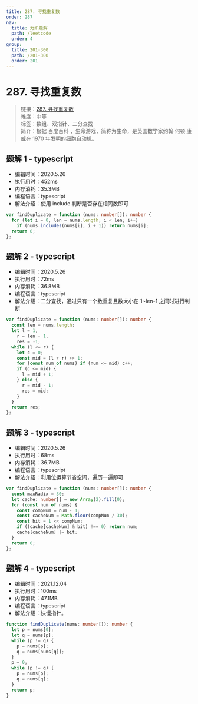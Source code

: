```yaml
---
title: 287. 寻找重复数
order: 287
nav:
  title: 力扣题解
  path: /leetcode
  order: 4
group:
  title: 201-300
  path: /201-300
  order: 201
---
```


# 287. 寻找重复数

> 链接：[287. 寻找重复数](https://leetcode-cn.com/problems/find-the-duplicate-number/)  
> 难度：中等  
> 标签：数组、双指针、二分查找  
> 简介：根据 百度百科 ，生命游戏，简称为生命，是英国数学家约翰·何顿·康威在 1970 年发明的细胞自动机。

## 题解 1 - typescript

- 编辑时间：2020.5.26
- 执行用时：452ms
- 内存消耗：35.3MB
- 编程语言：typescript
- 解法介绍：使用 include 判断是否存在相同数即可

```typescript
var findDuplicate = function (nums: number[]): number {
  for (let i = 0, len = nums.length; i < len; i++)
    if (nums.includes(nums[i], i + 1)) return nums[i];
  return 0;
};
```

## 题解 2 - typescript

- 编辑时间：2020.5.26
- 执行用时：72ms
- 内存消耗：36.8MB
- 编程语言：typescript
- 解法介绍：二分查找，通过只有一个数重复且数大小在 1~len-1 之间时进行判断

```typescript
var findDuplicate = function (nums: number[]): number {
  const len = nums.length;
  let l = 1,
    r = len - 1,
    res = -1;
  while (l <= r) {
    let c = 0;
    const mid = (l + r) >> 1;
    for (const num of nums) if (num <= mid) c++;
    if (c <= mid) {
      l = mid + 1;
    } else {
      r = mid - 1;
      res = mid;
    }
  }
  return res;
};
```

## 题解 3 - typescript

- 编辑时间：2020.5.26
- 执行用时：68ms
- 内存消耗：36.7MB
- 编程语言：typescript
- 解法介绍：利用位运算节省空间，遍历一遍即可

```typescript
var findDuplicate = function (nums: number[]): number {
  const maxRadix = 30;
  let cache: number[] = new Array(2).fill(0);
  for (const num of nums) {
    const compNum = num - 1;
    const cacheNum = Math.floor(compNum / 30);
    const bit = 1 << compNum;
    if ((cache[cacheNum] & bit) !== 0) return num;
    cache[cacheNum] |= bit;
  }
  return 0;
};
```

## 题解 4 - typescript

- 编辑时间：2021.12.04
- 执行用时：100ms
- 内存消耗：47.1MB
- 编程语言：typescript
- 解法介绍：快慢指针。

```typescript
function findDuplicate(nums: number[]): number {
  let p = nums[0];
  let q = nums[p];
  while (p != q) {
    p = nums[p];
    q = nums[nums[q]];
  }
  p = 0;
  while (p != q) {
    p = nums[p];
    q = nums[q];
  }
  return p;
}
```

